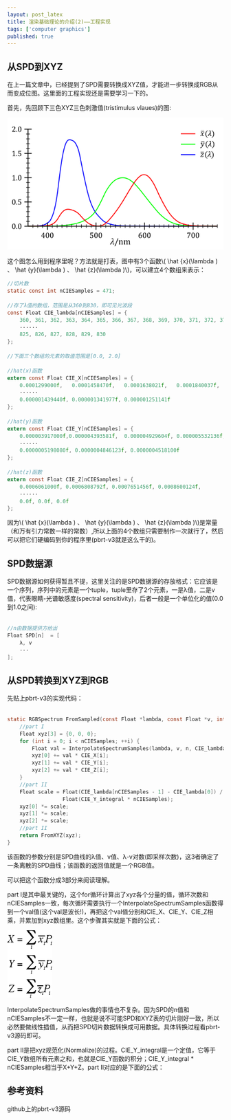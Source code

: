 ```yaml
---
layout: post_latex
title: 渲染基础理论的介绍(2)——工程实现
tags: ['computer graphics']
published: true
---
```



<!--more-->


## 从SPD到XYZ

在上一篇文章中，已经提到了SPD需要转换成XYZ值，才能进一步转换成RGB从而变成位图。这里面的工程实现还是需要学习一下的。

首先，先回顾下三色XYZ三色刺激值(tristimulus vlaues)的图:


![14.png](../images/2016.7/14.png)

这个图怎么用到程序里呢？方法就是打表，图中有3个函数\\( \\hat \{x\}(\\lambda ) 、 \\hat \{y\}(\\lambda ) 、 \\hat \{z\}(\\lambda )\\)，可以建立4个数组来表示：

```c
//切片数
static const int nCIESamples = 471;

//存了λ值的数组，范围是从360到830，即可见光波段
const Float CIE_lambda[nCIESamples] = {
	360, 361, 362, 363, 364, 365, 366, 367, 368, 369, 370, 371, 372, 373, 374,
	······
	825, 826, 827, 828, 829, 830
};

//下面三个数组的元素的取值范围是[0.0, 2.0]

//hat(x)函数
extern const Float CIE_X[nCIESamples] = {
    0.0001299000f,   0.0001458470f,   0.0001638021f,   0.0001840037f,
 	······
 	0.000001439440f, 0.000001341977f, 0.000001251141f
};

//hat(y)函数
extern const Float CIE_Y[nCIESamples] = {
	0.000003917000f,0.000004393581f,  0.000004929604f, 0.000005532136f,
    ······
    0.0000005198080f, 0.0000004846123f, 0.0000004518100f
};

//hat(z)函数
extern const Float CIE_Z[nCIESamples] = {
	0.0006061000f, 0.0006808792f, 0.0007651456f, 0.0008600124f,
    ······
    0.0f, 0.0f, 0.0f
};

```

因为\\( \\hat \{x\}(\\lambda ) 、 \\hat \{y\}(\\lambda ) 、 \\hat \{z\}(\\lambda )\\)是常量（和万有引力常数一样的常数）,所以上面的4个数组只需要制作一次就行了，然后可以把它们硬编码到你的程序里(pbrt-v3就是这么干的)。

## SPD数据源

SPD数据源如何获得暂且不提，这里关注的是SPD数据源的存放格式：它应该是一个序列，序列中的元素是一个tuple，tuple里存了2个元素，一是λ值，二是v值，代表眼睛-光谱敏感度(spectral sensitivity)，后者一般是一个单位化的值(0.0到1.0之间):

```c

//n由数据提供方给出
Float SPD[n]  = [
	λ, v
	···
];

```

## 从SPD转换到XYZ到RGB

先贴上pbrt-v3的实现代码：

```c

static RGBSpectrum FromSampled(const Float *lambda, const Float *v, int n) {
    //part I
    Float xyz[3] = {0, 0, 0};
    for (int i = 0; i < nCIESamples; ++i) {
        Float val = InterpolateSpectrumSamples(lambda, v, n, CIE_lambda[i]);
        xyz[0] += val * CIE_X[i];
        xyz[1] += val * CIE_Y[i];
        xyz[2] += val * CIE_Z[i];
    }
    //part II
    Float scale = Float(CIE_lambda[nCIESamples - 1] - CIE_lambda[0]) /
                  Float(CIE_Y_integral * nCIESamples);
    xyz[0] *= scale;
    xyz[1] *= scale;
    xyz[2] *= scale;
    //part II
    return FromXYZ(xyz);
}

```
该函数的参数分别是SPD曲线的λ值、v值、λ-v对数(即采样次数)，这3者确定了一条离散的SPD曲线；该函数的返回值就是一个RGB值。

可以把这个函数分成3部分来阅读理解。

part I是其中最关键的，这个for循环计算出了xyz各个分量的值，循环次数和nCIESamples一致，每次循环需要执行一个InterpolateSpectrumSamples函数得到一个val值(这个val是波长!)，再把这个val值分别和CIE_X、CIE_Y、CIE_Z相乘，并累加到xyz数组里。这个步骤其实就是下面的公式：

![16.png](../images/2016.7/16.png)


InterpolateSpectrumSamples做的事情也不复杂。因为SPD的n值和nCIESamples不一定一样，也就是说不可能SPD和XYZ表的切片刚好一致，所以必然要做线性插值，从而把SPD切片数据转换成可用数据。具体转换过程看pbrt-v3源码即可。

part II是把xyz规范化(Normalize)的过程。CIE_Y_integral是一个定值，它等于CIE_Y数组所有元素之和，也就是CIE_Y函数的积分；CIE_Y_integral * nCIESamples相当于X+Y+Z。part II对应的是下面的公式：



## 参考资料

github上的pbrt-v3源码